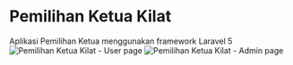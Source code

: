 # Pemilihan Ketua Kilat
Aplikasi Pemilihan Ketua menggunakan framework Laravel 5
![Pemilihan Ketua Kilat - User page](https://i.ibb.co/2szgd33/user.png)
![Pemilihan Ketua Kilat - Admin page](https://i.ibb.co/VMDH0fG/admin.png)
